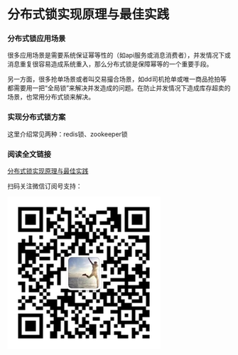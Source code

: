 # 分布式锁实现原理与最佳实践 
### 分布式锁应用场景

很多应用场景是需要系统保证幂等性的（如api服务或消息消费者），并发情况下或消息重复很容易造成系统重入，那么分布式锁是保障幂等的一个重要手段。

另一方面，很多抢单场景或者叫交易撮合场景，如dd司机抢单或唯一商品抢拍等都需要用一把“全局锁”来解决并发造成的问题。在防止并发情况下造成库存超卖的场景，也常用分布式锁来解决。

### 实现分布式锁方案

这里介绍常见两种：redis锁、zookeeper锁

### 阅读全文链接
[分布式锁实现原理与最佳实践](https://mp.weixin.qq.com/s?__biz=MzIyMzMxNjYwNw==&mid=2247483673&idx=1&sn=233c609a71fe8d0e8e3a0b5db920a7cc&chksm=e8215e09df56d71fa7be052174b9014ee71f480715b4685fcc8f1453937c36523015cb6d96d6&token=1061787983&lang=zh_CN#rd)

扫码关注微信订阅号支持：

![技术岁月](https://raw.githubusercontent.com/skyhackvip/ratelimit/master/techyears.jpg)
